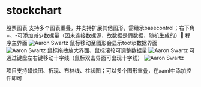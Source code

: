 # stockchart
股票图表
支持多个图表重叠，并支持扩展其他图形，需继承basecontrol；右下角+、-可添加减少数据量（因未连接数据源，故数据是假数据，随机生成的）
程序主界面
![Aaron Swartz](https://github.com/xiuxin55/stockchart/blob/master/%E5%9B%BE%E7%89%87/%E4%B8%BB%E7%95%8C%E9%9D%A2.png)
鼠标移动至图形会显示tootip数据界面
![Aaron Swartz](https://github.com/xiuxin55/stockchart/blob/master/%E5%9B%BE%E7%89%87/%E4%B8%BB%E7%95%8C%E9%9D%A2%E5%B8%A6%E6%8F%90%E7%A4%BA.png)
鼠标拖拽放大界面、鼠标滚轮可调整数据量
![Aaron Swartz](https://github.com/xiuxin55/stockchart/blob/master/%E5%9B%BE%E7%89%87/%E6%8B%96%E6%8B%BD%E6%94%BE%E5%A4%A7.png)
可通过键盘左右键移动十字线（鼠标双击界面可出现十字线）
![Aaron Swartz](https://github.com/xiuxin55/stockchart/blob/master/%E5%9B%BE%E7%89%87/%E9%94%AE%E7%9B%98%E7%A7%BB%E5%8A%A8%E5%8D%81%E5%AD%97%E7%BA%BF.png)

项目支持蜡烛图、折现、布林线、柱状图；可以多个图形重叠，在xaml中添加控件即可
